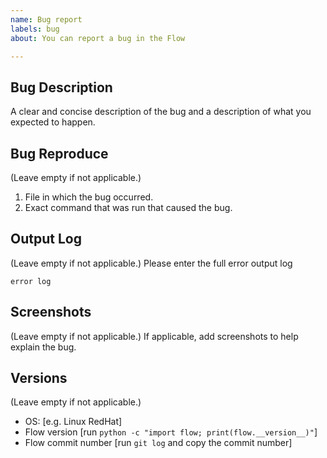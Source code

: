 ```yaml
---
name: Bug report
labels: bug
about: You can report a bug in the Flow

---
```


## Bug Description
A clear and concise description of the bug and a description of what you expected to happen.

## Bug Reproduce
(Leave empty if not applicable.)
1. File in which the bug occurred. 
2. Exact command that was run that caused the bug. 

## Output Log
(Leave empty if not applicable.)
Please enter the full error output log
```
error log
```

## Screenshots
(Leave empty if not applicable.)
If applicable, add screenshots to help explain the bug.

## Versions 
(Leave empty if not applicable.)
 - OS: [e.g. Linux RedHat]
 - Flow version [run `python -c "import flow; print(flow.__version__)"`]
 - Flow commit number [run `git log` and copy the commit number]
